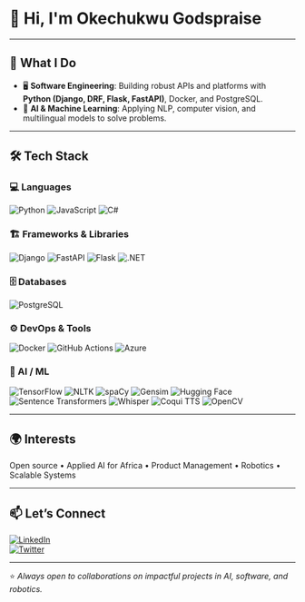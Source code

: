 


# 👋 Hi, I'm Okechukwu Godspraise

---

## 🚀 What I Do  
- 🖥️ **Software Engineering**: Building robust APIs and platforms with **Python (Django, DRF, Flask, FastAPI)**, Docker, and PostgreSQL.  
- 🤖 **AI & Machine Learning**: Applying NLP, computer vision, and multilingual models to solve problems.  
---

## 🛠️ Tech Stack  

### 💻 Languages  
![Python](https://img.shields.io/badge/Python-3776AB?style=for-the-badge&logo=python&logoColor=white)  ![JavaScript](https://img.shields.io/badge/JavaScript-F7DF1E?style=for-the-badge&logo=javascript&logoColor=black)  ![C#](https://img.shields.io/badge/C%23-239120?style=for-the-badge&logo=c-sharp&logoColor=white)  

### 🏗️ Frameworks & Libraries  
![Django](https://img.shields.io/badge/Django-092E20?style=for-the-badge&logo=django&logoColor=white)  ![FastAPI](https://img.shields.io/badge/FastAPI-009688?style=for-the-badge&logo=fastapi&logoColor=white)  ![Flask](https://img.shields.io/badge/Flask-000000?style=for-the-badge&logo=flask&logoColor=white)  ![.NET](https://img.shields.io/badge/.NET-512BD4?style=for-the-badge&logo=dotnet&logoColor=white)  

### 🗄️ Databases  
![PostgreSQL](https://img.shields.io/badge/PostgreSQL-316192?style=for-the-badge&logo=postgresql&logoColor=white)  

### ⚙️ DevOps & Tools  
![Docker](https://img.shields.io/badge/Docker-2496ED?style=for-the-badge&logo=docker&logoColor=white)  ![GitHub Actions](https://img.shields.io/badge/GitHub_Actions-2088FF?style=for-the-badge&logo=github-actions&logoColor=white)  ![Azure](https://img.shields.io/badge/Azure-0078D4?style=for-the-badge&logo=microsoft-azure&logoColor=white)  


### 🤖 AI / ML  
![TensorFlow](https://img.shields.io/badge/TensorFlow-FF6F00?style=for-the-badge&logo=tensorflow&logoColor=white)  ![NLTK](https://img.shields.io/badge/NLTK-154570?style=for-the-badge&logo=python&logoColor=white)  ![spaCy](https://img.shields.io/badge/spaCy-09A3D5?style=for-the-badge&logo=spacy&logoColor=white)  ![Gensim](https://img.shields.io/badge/Gensim-2C2C32?style=for-the-badge&logo=python&logoColor=white)  ![Hugging Face](https://img.shields.io/badge/Transformers-FF6F00?style=for-the-badge&logo=huggingface&logoColor=white)  ![Sentence Transformers](https://img.shields.io/badge/Sentence_Transformers-FFDA1F?style=for-the-badge&logo=python&logoColor=black)  ![Whisper](https://img.shields.io/badge/Whisper-000000?style=for-the-badge&logo=openai&logoColor=white)  ![Coqui TTS](https://img.shields.io/badge/Coqui_TTS-48C774?style=for-the-badge&logo=coqui&logoColor=white)  ![OpenCV](https://img.shields.io/badge/OpenCV-5C3EE8?style=for-the-badge&logo=opencv&logoColor=white)  

---

## 🌍 Interests  
Open source • Applied AI for Africa • Product Management • Robotics • Scalable Systems  

---

## 📫 Let’s Connect  
[![LinkedIn](https://img.shields.io/badge/LinkedIn-0A66C2?style=for-the-badge&logo=linkedin&logoColor=white)](https://linkedin.com/in/your-link)  
[![Twitter](https://img.shields.io/badge/Twitter-1DA1F2?style=for-the-badge&logo=twitter&logoColor=white)](https://twitter.com/your-handle)  

---

⭐️ *Always open to collaborations on impactful projects in AI, software, and robotics.*
